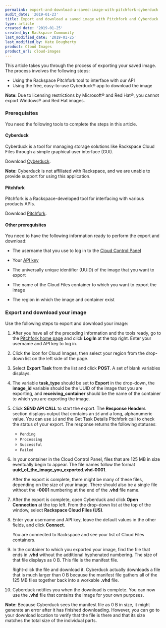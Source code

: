 ```yaml
---
permalink: export-and-download-a-saved-image-with-pitchfork-cyberduck
audit_date: '2019-01-23'
title: Export and download a saved image with Pitchfork and Cyberduck
type: article
created_date: '2019-01-25'
created_by: Rackspace Community
last_modified_date: '2019-01-25'
last_modified_by: Kate Dougherty
product: Cloud Images
product_url: cloud-images
---
```


This article takes you through the process of exporting your saved image.
The process involves the following steps:

- Using the Rackspace Pitchfork tool to interface with our API
- Using the free, easy-to-use Cyberduck&reg; app to download the image

**Note**: Due to licensing restrictions by Microsoft&reg; and Red Hat&reg;,
you cannot export Windows&reg; and Red Hat images.

### Prerequisites

You need the following tools to complete the steps in this article.

#### Cyberduck

Cyberduck is a tool for managing storage solutions like Rackspace Cloud Files
through a simple graphical user interface (GUI).

Download [Cyberduck](https://cyberduck.io/).

**Note**: Cyberduck is not affiliated with Rackspace, and we are unable to
provide support for using this application.

#### Pitchfork

Pitchfork is a Rackspace-developed tool for interfacing with various products
APIs.

Download [Pitchfork](https://pitchfork.rax.io).

#### Other prerequisites

You need to have the following information ready to perform the export and
download:

- The username that you use to log in to the [Cloud Control
  Panel](https://login.rackspace.com)

- Your [API key](/support/how-to/view-and-reset-your-api-key/)

- The universally unique identifier (UUID) of the image that you want to export

- The name of the Cloud Files container to which you want to export the image

- The region in which the image and container exist

### Export and download your image

Use the following steps to export and download your image:

1. After you have all of the preceding information and the tools ready, go to
   the [Pitchfork home page](https://pitchfork.rax.io) and click **Log In** at
   the top right. Enter your username and API key to log in.

2. Click the icon for Cloud Images, then select your region from the drop-down
   list on the left side of the page.

3. Select **Export Task** from the list and click **POST**. A set of blank
   variables displays.

4. The variable **task_type** should be set to **Export** in the drop-down,
   the **image_id** variable should be the UUID of the image that you are
   exporting, and **receiving_container** should be the name of the container
   to which you are exporting the image.

5. Click **SEND API CALL** to start the export. The **Response Headers**
   section displays output that contains an `id` and a long, alphanumeric
   value. You can use `id` and the Get Task Details Pitchfork call to check
   the status of your export. The response returns the following statuses:

   - `Pending`
   - `Processing`
   - `Successful`
   - `Failed`

6. In your container in the Cloud Control Panel, files that are 125 MB in size
   eventually begin to appear. The file names follow the format
   **uuid_of_the_image_you_exported.vhd-0001**.

   After the export is complete, there might be many of these files, depending
   on the size of your image. There should also be a single file without the
   **-0001** numbering at the end of the **.vhd** file name.

7. After the export is complete, open Cyberduck and click **Open Connection**
   at the top left. From the drop-down list at the top of the window, select
   **Rackspace Cloud Files (US)**.

8. Enter your username and API key, leave the default values in the other
   fields, and click **Connect**.

   You are connected to Rackspace and see your list of Cloud Files containers.

9. In the container to which you exported your image, find the file that ends
   in **.vhd** without the additional hyphenated numbering. The size of that
   file displays as 0 B. This file is the manifest file.

   Right-click the file and download it. Cyberduck actually downloads a file
   that is much larger than 0 B because the manifest file gathers all of
   the 125 MB files together back into a workable **.vhd** file.

10. Cyberduck notifies you when the download is complete. You can now use the
    **.vhd** file that contains the image for your own purposes.

**Note**: Because Cyberduck sees the manifest file as 0 B in size, it might
generate an error after it has finished downloading. However, you can go to
your download location to verify that the file is there and that its size
matches the total size of the individual parts.
